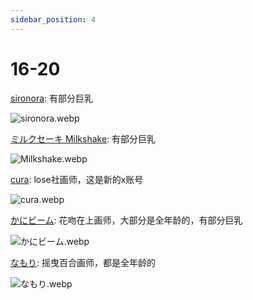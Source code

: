 ```yaml
---
sidebar_position: 4
---
```


# 16-20

[sironora](https://www.pixiv.net/users/13000627/illustrations): 有部分巨乳

![sironora.webp](https://p.inari.site/usr/1818/68a05ed96462e.webp)

[ミルクセーキ Milkshake](https://www.pixiv.net/users/569672/illustrations): 有部分巨乳

![Milkshake.webp](https://p.inari.site/usr/1818/68a06394a4e68.webp)

[cura](https://x.com/curacuracura/media): lose社画师，这是新的x账号

![cura.webp](https://p.inari.site/usr/1818/68a080b77a575.webp)

[かにビーム](https://www.pixiv.net/users/3439325/illustrations): 花吻在上画师，大部分是全年龄的，有部分巨乳

![かにビーム.webp](https://p.inari.site/usr/1818/68e2402d78d08.webp)

[なもり](https://x.com/_namori_/media): 摇曳百合画师，都是全年龄的

![なもり.webp](https://p.inari.site/usr/1818/68a05ed8392bf.webp)